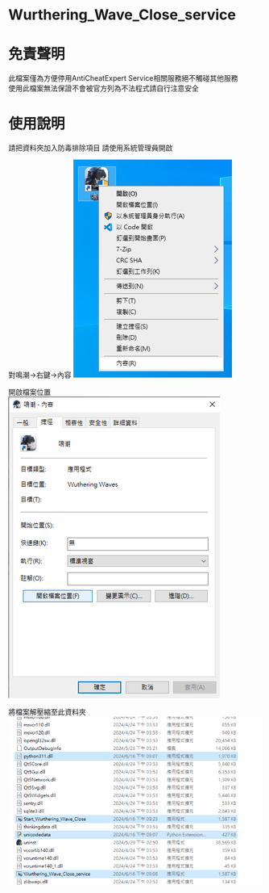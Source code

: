 # Wurthering_Wave_Close_service

# 免責聲明
此檔案僅為方便停用AntiCheatExpert Service相關服務絕不觸碰其他服務  
使用此檔案無法保證不會被官方列為不法程式請自行注意安全

# 使用說明
請把資料夾加入防毒排除項目
請使用系統管理員開啟

對鳴潮->右鍵->內容
![image](https://github.com/m216884792/Wurthering_Wave_Close_service/blob/main/img/1.png)  

開啟檔案位置
![image](https://github.com/m216884792/Wurthering_Wave_Close_service/blob/main/img/2.png)

將檔案解壓縮至此資料夾
![image](https://github.com/m216884792/Wurthering_Wave_Close_service/blob/main/img/3.png)


